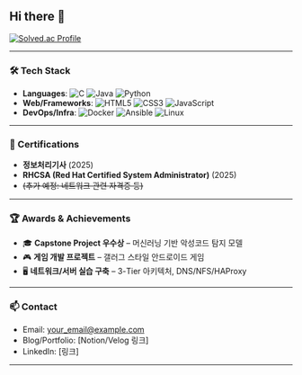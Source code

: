 ## Hi there 👋

[![Solved.ac Profile](http://mazassumnida.wtf/api/v2/generate_badge?boj=alvin852)](https://solved.ac/alvin852/)

---

### 🛠 Tech Stack
<!-- 아이콘은 shields.io 또는 simpleicons 활용 -->
- **Languages**: ![C](https://img.shields.io/badge/C-A8B9CC?style=flat&logo=c&logoColor=white) ![Java](https://img.shields.io/badge/Java-007396?style=flat&logo=openjdk&logoColor=white) ![Python](https://img.shields.io/badge/Python-3776AB?style=flat&logo=python&logoColor=white)
- **Web/Frameworks**: ![HTML5](https://img.shields.io/badge/HTML5-E34F26?style=flat&logo=html5&logoColor=white) ![CSS3](https://img.shields.io/badge/CSS3-1572B6?style=flat&logo=css3&logoColor=white) ![JavaScript](https://img.shields.io/badge/JavaScript-F7DF1E?style=flat&logo=javascript&logoColor=black)
- **DevOps/Infra**: ![Docker](https://img.shields.io/badge/Docker-2496ED?style=flat&logo=docker&logoColor=white) ![Ansible](https://img.shields.io/badge/Ansible-EE0000?style=flat&logo=ansible&logoColor=white) ![Linux](https://img.shields.io/badge/Linux-FCC624?style=flat&logo=linux&logoColor=black)

---

### 📜 Certifications
- **정보처리기사** (2025)
- **RHCSA (Red Hat Certified System Administrator)** (2025)
- ~~(추가 예정: 네트워크 관련 자격증 등)~~

---

### 🏆 Awards & Achievements
- 🎓 **Capstone Project 우수상** – 머신러닝 기반 악성코드 탐지 모델
- 🎮 **게임 개발 프로젝트** – 갤러그 스타일 안드로이드 게임
- 🖥 **네트워크/서버 실습 구축** – 3-Tier 아키텍처, DNS/NFS/HAProxy

---

### 📫 Contact
- Email: your_email@example.com  
- Blog/Portfolio: [Notion/Velog 링크]  
- LinkedIn: [링크]  

---
